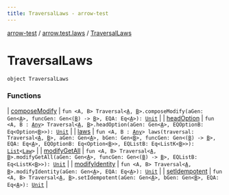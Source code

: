 ```yaml
---
title: TraversalLaws - arrow-test
---
```


[arrow-test](../../index.html) / [arrow.test.laws](../index.html) / [TraversalLaws](./index.html)

# TraversalLaws

`object TraversalLaws`

### Functions

| [composeModify](compose-modify.html) | `fun <A, B> Traversal<`[`A`](compose-modify.html#A)`, `[`B`](compose-modify.html#B)`>.composeModify(aGen: Gen<`[`A`](compose-modify.html#A)`>, funcGen: Gen<(`[`B`](compose-modify.html#B)`) -> `[`B`](compose-modify.html#B)`>, EQA: Eq<`[`A`](compose-modify.html#A)`>): `[`Unit`](https://kotlinlang.org/api/latest/jvm/stdlib/kotlin/-unit/index.html) |
| [headOption](head-option.html) | `fun <A, B : `[`Any`](https://kotlinlang.org/api/latest/jvm/stdlib/kotlin/-any/index.html)`> Traversal<`[`A`](head-option.html#A)`, `[`B`](head-option.html#B)`>.headOption(aGen: Gen<`[`A`](head-option.html#A)`>, EQOptionB: Eq<Option<`[`B`](head-option.html#B)`>>): `[`Unit`](https://kotlinlang.org/api/latest/jvm/stdlib/kotlin/-unit/index.html) |
| [laws](laws.html) | `fun <A, B : `[`Any`](https://kotlinlang.org/api/latest/jvm/stdlib/kotlin/-any/index.html)`> laws(traversal: Traversal<`[`A`](laws.html#A)`, `[`B`](laws.html#B)`>, aGen: Gen<`[`A`](laws.html#A)`>, bGen: Gen<`[`B`](laws.html#B)`>, funcGen: Gen<(`[`B`](laws.html#B)`) -> `[`B`](laws.html#B)`>, EQA: Eq<`[`A`](laws.html#A)`>, EQOptionB: Eq<Option<`[`B`](laws.html#B)`>>, EQListB: Eq<ListK<`[`B`](laws.html#B)`>>): `[`List`](https://kotlinlang.org/api/latest/jvm/stdlib/kotlin.collections/-list/index.html)`<`[`Law`](../-law/index.html)`>` |
| [modifyGetAll](modify-get-all.html) | `fun <A, B> Traversal<`[`A`](modify-get-all.html#A)`, `[`B`](modify-get-all.html#B)`>.modifyGetAll(aGen: Gen<`[`A`](modify-get-all.html#A)`>, funcGen: Gen<(`[`B`](modify-get-all.html#B)`) -> `[`B`](modify-get-all.html#B)`>, EQListB: Eq<ListK<`[`B`](modify-get-all.html#B)`>>): `[`Unit`](https://kotlinlang.org/api/latest/jvm/stdlib/kotlin/-unit/index.html) |
| [modifyIdentity](modify-identity.html) | `fun <A, B> Traversal<`[`A`](modify-identity.html#A)`, `[`B`](modify-identity.html#B)`>.modifyIdentity(aGen: Gen<`[`A`](modify-identity.html#A)`>, EQA: Eq<`[`A`](modify-identity.html#A)`>): `[`Unit`](https://kotlinlang.org/api/latest/jvm/stdlib/kotlin/-unit/index.html) |
| [setIdempotent](set-idempotent.html) | `fun <A, B> Traversal<`[`A`](set-idempotent.html#A)`, `[`B`](set-idempotent.html#B)`>.setIdempotent(aGen: Gen<`[`A`](set-idempotent.html#A)`>, bGen: Gen<`[`B`](set-idempotent.html#B)`>, EQA: Eq<`[`A`](set-idempotent.html#A)`>): `[`Unit`](https://kotlinlang.org/api/latest/jvm/stdlib/kotlin/-unit/index.html) |


